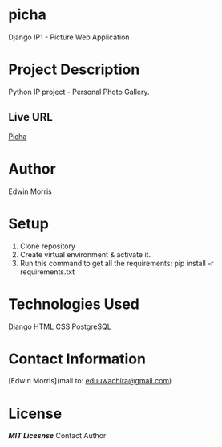 # picha
Django IP1 - Picture Web Application

# Project Description
Python IP project - Personal Photo Gallery.
## Live URL
[Picha](https://mboto.herokuapp.com/)

# Author
Edwin Morris

# Setup
1. Clone repository
2. Create virtual environment & activate it.
3. Run this command to get all the requirements: pip install -r requirements.txt

# Technologies Used
Django
HTML
CSS
PostgreSQL

# Contact Information
[Edwin Morris](mail to: eduuwachira@gmail.com)

# License
***MIT Licesnse***
Contact Author
